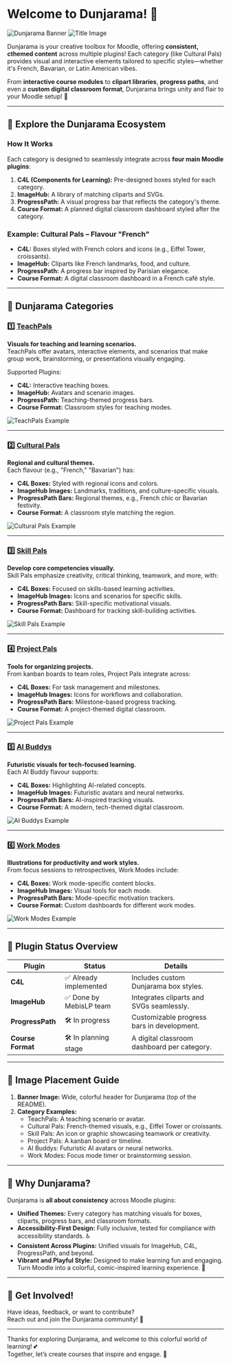 # Welcome to Dunjarama! 🎉

![Dunjarama Banner](#) ![Title Image](https://assets.codepen.io/7398902/readme.png)

Dunjarama is your creative toolbox for Moodle, offering **consistent, cthemed content** across multiple plugins! Each category (like Cultural Pals) provides visual and interactive elements tailored to specific styles—whether it's French, Bavarian, or Latin American vibes.  

From **interactive course modules** to **clipart libraries**, **progress paths**, and even a **custom digital classroom format**, Dunjarama brings unity and flair to your Moodle setup! 🌟

---

## 🚀 Explore the Dunjarama Ecosystem

### How It Works  
Each category is designed to seamlessly integrate across **four main Moodle plugins**:
1. **C4L (Components for Learning):** Pre-designed boxes styled for each category.  
2. **ImageHub:** A library of matching cliparts and SVGs.  
3. **ProgressPath:** A visual progress bar that reflects the category's theme.  
4. **Course Format:** A planned digital classroom dashboard styled after the category.  

### Example: Cultural Pals – Flavour "French"  
- **C4L:** Boxes styled with French colors and icons (e.g., Eiffel Tower, croissants).  
- **ImageHub:** Cliparts like French landmarks, food, and culture.  
- **ProgressPath:** A progress bar inspired by Parisian elegance.  
- **Course Format:** A digital classroom dashboard in a French café style.  

---

## 🌈 Dunjarama Categories

### 1️⃣ [TeachPals](https://github.com/FrauSpeckner/Dunjarama_TeachPals)  
**Visuals for teaching and learning scenarios.**  
TeachPals offer avatars, interactive elements, and scenarios that make group work, brainstorming, or presentations visually engaging.  

Supported Plugins:
- **C4L:** Interactive teaching boxes.
- **ImageHub:** Avatars and scenario images.
- **ProgressPath:** Teaching-themed progress bars.
- **Course Format:** Classroom styles for teaching modes.

![TeachPals Example](#) <!-- Add a TeachPals example image here -->

---

### 2️⃣ [Cultural Pals](https://github.com/FrauSpeckner/Dunjarama_CulturalPals)  
**Regional and cultural themes.**  
Each flavour (e.g., "French," "Bavarian") has:
- **C4L Boxes:** Styled with regional icons and colors.
- **ImageHub Images:** Landmarks, traditions, and culture-specific visuals.
- **ProgressPath Bars:** Regional themes, e.g., French chic or Bavarian festivity.
- **Course Format:** A classroom style matching the region.

![Cultural Pals Example](#) <!-- Add a Cultural Pals example image here -->

---

### 3️⃣ [Skill Pals](https://github.com/FrauSpeckner/Dunjarama_SkillPals)  
**Develop core competencies visually.**  
Skill Pals emphasize creativity, critical thinking, teamwork, and more, with:
- **C4L Boxes:** Focused on skills-based learning activities.
- **ImageHub Images:** Icons and scenarios for specific skills.
- **ProgressPath Bars:** Skill-specific motivational visuals.
- **Course Format:** Dashboard for tracking skill-building activities.

![Skill Pals Example](#) <!-- Add a Skill Pals example image here -->

---

### 4️⃣ [Project Pals](https://github.com/FrauSpeckner/Dunjarama_ProjectPals)  
**Tools for organizing projects.**  
From kanban boards to team roles, Project Pals integrate across:
- **C4L Boxes:** For task management and milestones.
- **ImageHub Images:** Icons for workflows and collaboration.
- **ProgressPath Bars:** Milestone-based progress tracking.
- **Course Format:** A project-themed digital classroom.

![Project Pals Example](#) <!-- Add a Project Pals example image here -->

---

### 5️⃣ [AI Buddys](https://github.com/FrauSpeckner/Dunjarama_AIBuddys)  
**Futuristic visuals for tech-focused learning.**  
Each AI Buddy flavour supports:
- **C4L Boxes:** Highlighting AI-related concepts.
- **ImageHub Images:** Futuristic avatars and neural networks.
- **ProgressPath Bars:** AI-inspired tracking visuals.
- **Course Format:** A modern, tech-themed digital classroom.

![AI Buddys Example](#) <!-- Add an AI Buddys example image here -->

---

### 6️⃣ [Work Modes](https://github.com/FrauSpeckner/Dunjarama_WorkModes)  
**Illustrations for productivity and work styles.**  
From focus sessions to retrospectives, Work Modes include:
- **C4L Boxes:** Work mode-specific content blocks.
- **ImageHub Images:** Visual tools for each mode.
- **ProgressPath Bars:** Mode-specific motivation trackers.
- **Course Format:** Custom dashboards for different work modes.

![Work Modes Example](#) <!-- Add a Work Modes example image here -->

---

## 🔧 Plugin Status Overview

| Plugin          | Status                     | Details                                      |
|------------------|----------------------------|----------------------------------------------|
| **C4L**         | ✅ Already implemented     | Includes custom Dunjarama box styles.       |
| **ImageHub**     | ✅ Done by MebisLP team    | Integrates cliparts and SVGs seamlessly.    |
| **ProgressPath** | 🛠️ In progress            | Customizable progress bars in development.  |
| **Course Format**| 🛠️ In planning stage      | A digital classroom dashboard per category. |

---

## 📸 Image Placement Guide

1. **Banner Image:** Wide, colorful header for Dunjarama (top of the README).  
2. **Category Examples:**  
   - TeachPals: A teaching scenario or avatar.  
   - Cultural Pals: French-themed visuals, e.g., Eiffel Tower or croissants.  
   - Skill Pals: An icon or graphic showcasing teamwork or creativity.  
   - Project Pals: A kanban board or timeline.  
   - AI Buddys: Futuristic AI avatars or neural networks.  
   - Work Modes: Focus mode timer or brainstorming session.  

---

## 🌟 Why Dunjarama?  
Dunjarama is **all about consistency** across Moodle plugins:
- **Unified Themes:** Every category has matching visuals for boxes, cliparts, progress bars, and classroom formats.  
- **Accessibility-First Design:** Fully inclusive, tested for compliance with accessibility standards. ♿
-  **Consistent Across Plugins:** Unified visuals for ImageHub, C4L, ProgressPath, and beyond.  
- **Vibrant and Playful Style:** Designed to make learning fun and engaging. Turn Moodle into a colorful, comic-inspired learning experience. 🎨  

---

## 🤝 Get Involved!

Have ideas, feedback, or want to contribute?  
Reach out and join the Dunjarama community! 💬  
 
---

Thanks for exploring Dunjarama, and welcome to this colorful world of learning! 💕  
Together, let’s create courses that inspire and engage. 🎨
